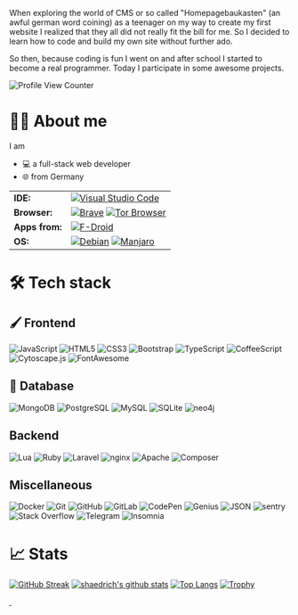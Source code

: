 When exploring the world of CMS or so called "Homepagebaukasten" (an awful german word coining) as a teenager on my way to create my first website I realized that they all did not really fit the bill for me. So I decided to learn how to code and build my own site without further ado.

So then, because coding is fun I went on and after school I started to become a real programmer. Today I participate in some awesome projects.

![Profile View Counter](https://komarev.com/ghpvc/?username=shaedrich)

# :technologist: About me
I am
* 💻 a full-stack web developer
* 🌐 from Germany

|||
|-|-|
| **IDE:** | [![Visual Studio Code](https://img.shields.io/badge/-Visual%20Studio%20Code-blue?style=flat-square&logo=visual-studio-code)](https://code.visualstudio.com/) |
| **Browser:** | [![Brave](https://img.shields.io/static/v1?style=flat-square&logo=Brave&label=&message=Brave&color=white)](https://brave.com/) [![Tor Browser](https://img.shields.io/static/v1?style=flat-square&logo=Tor%20Browser&label=&message=Tor%20Browser&color=blueviolet)](https://www.torproject.org/) |
| **Apps from:** | [![F-Droid](https://img.shields.io/static/v1?style=flat-square&logo=F-Droid&label=&message=F-Droid&color=black)](https://f-droid.org/) |
| **OS:** | [![Debian](https://img.shields.io/static/v1?style=flat-square&logo=Debian&label=&message=Debian&color=black)](https://manjaro.org/) [![Manjaro](https://img.shields.io/static/v1?style=flat-square&logo=Manjaro&label=&message=Manjaro&color=black)](https://manjaro.org/) |

# 🛠️ Tech stack
<!--<img src="https://github.com/devicons/devicon/blob/master/icons/css3/css3-plain-wordmark.svg"  title="CSS3" alt="CSS" width="40" height="40"/>&nbsp;
<img src="https://github.com/devicons/devicon/blob/master/icons/html5/html5-original.svg" title="HTML5" alt="HTML" width="40" height="40"/>&nbsp;
<img src="https://github.com/devicons/devicon/blob/master/icons/javascript/javascript-original.svg" title="JavaScript" alt="JavaScript" width="40" height="40"/>&nbsp;
<img src="https://github.com/devicons/devicon/blob/master/icons/mysql/mysql-original-wordmark.svg" title="MySQL"  alt="MySQL" width="40" height="40"/>&nbsp;-->

## 🖌️ Frontend
![JavaScript](https://img.shields.io/badge/-JavaScript-black?style=flat-square&logo=javascript&label=Frontend)
![HTML5](https://img.shields.io/badge/-HTML5-E34F26?style=flat-square&logo=html5&logoColor=orange&label=Frontend)
![CSS3](https://img.shields.io/badge/-CSS3-1572B6?style=flat-square&logo=css3&label=Frontend)
![Bootstrap](https://img.shields.io/badge/-Bootstrap-563D7C?style=flat-square&logo=bootstrap&label=Frontend)
![TypeScript](https://img.shields.io/badge/-TypeScript-007ACC?style=flat-square&logo=typescript&label=Frontend)
![CoffeeScript](https://img.shields.io/static/v1?style=flat-square&logo=CoffeeScript&label=Frontend&message=CoffeeScript&color=black)
![Cytoscape.js](https://img.shields.io/static/v1?style=flat-square&logo=Cytoscape.js&label=Frontend&message=Cytoscape.js&color=black)
![FontAwesome](https://img.shields.io/static/v1?style=flat-square&logo=FontAwesome&label=Icon%20Font&message=FontAwesome&color=blue)

## 📇 Database
![MongoDB](https://img.shields.io/badge/-MongoDB-black?style=flat-square&logo=mongodb&label=Database)
![PostgreSQL](https://img.shields.io/badge/-PostgreSQL-336791?style=flat-square&logo=postgresql&label=Database)
![MySQL](https://img.shields.io/static/v1?style=flat-square&logo=MySQL&label=&message=MySQL&color=white)
![SQLite](https://img.shields.io/static/v1?style=flat-square&logo=SQLite&label=Database&message=SQLite&color=black&logoColor=blue)
![neo4j](https://img.shields.io/static/v1?style=flat-square&logo=neo4j&label=Database&message=neo4j&color=black)

## Backend
![Lua](https://img.shields.io/static/v1?style=flat-square&logo=Lua&label=Server-side&message=Lua&color=blueviolet)
![Ruby](https://img.shields.io/static/v1?style=flat-square&logo=Ruby&label=Server-side&message=Ruby&color=red)
![Laravel](https://img.shields.io/static/v1?style=flat-square&logo=Laravel&label=&message=Laravel&color=white)
![nginx](https://img.shields.io/static/v1?style=flat-square&logo=nginx&label=Server&message=nginx&color=green&logoColor=green)
![Apache](https://img.shields.io/badge/Tools-Apache-informational?style=flat-square&logo=apache&logoColor=white&color=D22128&label=Server)
![Composer](https://img.shields.io/static/v1?style=flat-square&logo=Composer&message=Composer&color=brown&labelColor=black&label=Package%20manager)

## Miscellaneous
![Docker](https://img.shields.io/badge/-Docker-black?style=flat-square&logo=docker&label=Container)
![Git](https://img.shields.io/badge/-Git-black?style=flat-square&logo=git&label=Version%20Control)
![GitHub](https://img.shields.io/badge/-GitHub-181717?style=flat-square&logo=github&label=Version%20Control)
![GitLab](https://img.shields.io/badge/-GitLab-FCA121?style=flat-square&logo=gitlab&label=Version%20Control)
![CodePen](https://img.shields.io/static/v1?style=flat-square&logo=CodePen&label=&message=CodePen&color=black)
![Genius](https://img.shields.io/static/v1?style=flat-square&logo=Genius&label=Community&message=Genius&color=yellow)
![JSON](https://img.shields.io/static/v1?style=flat-square&logo=JSON&label=Data%20format&message=JSON&color=black)
![sentry](https://img.shields.io/static/v1?style=flat-square&logo=sentry&message=sentry&color=black&label=Monitoring)
![Stack Overflow](https://img.shields.io/static/v1?style=flat-square&logo=Stack%20Overflow&label=Community&message=Stack%20Overflow&color=black)
![Telegram](https://img.shields.io/static/v1?style=flat-square&logo=Telegram&label=Messenger&message=Telegram&color=black)
![Insomnia](https://img.shields.io/badge/Tools-Insomnia-informational?style=flat-square&logo=insomnia&logoColor=white&color=5849BE&label=API)

# 📈 Stats
[![GitHub Streak](http://github-readme-streak-stats.herokuapp.com?user=shaedrich&theme=light&background=FFFFFF)](https://git.io/streak-stats)
[![shaedrich's github stats](https://github-readme-stats.vercel.app/api?username=shaedrich&show_icons=true&count_private=true)](https://github.com/anuraghazra/github-readme-stats)
[![Top Langs](https://github-readme-stats.vercel.app/api/top-langs/?username=shaedrich)](https://github.com/anuraghazra/github-readme-stats)
[![Trophy](https://github-profile-trophy.vercel.app/?username=shaedrich)](https://github.com/ryo-ma/github-profile-trophy)

<!--
**shaedrich/shaedrich** is a ✨ _special_ ✨ repository because its `README.md` (this file) appears on your GitHub profile.

Here are some ideas to get you started:

- 🔭 I’m currently working on ...
- 🌱 I’m currently learning ...
- 👯 I’m looking to collaborate on ...
- 🤔 I’m looking for help with ...
- 💬 Ask me about ...
- 📫 How to reach me: ...
- 😄 Pronouns: ...
- ⚡ Fun fact: ...
-->
<a rel="me" href="https://mastodon.online/@shaedrich">&nbsp;</a>
